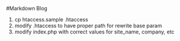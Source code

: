 #Markdown Blog

1.  cp htaccess.sample .htaccess
2.  modify .htaccess to have proper path for rewrite base param
3.  modify index.php with correct values for site_name, company, etc


